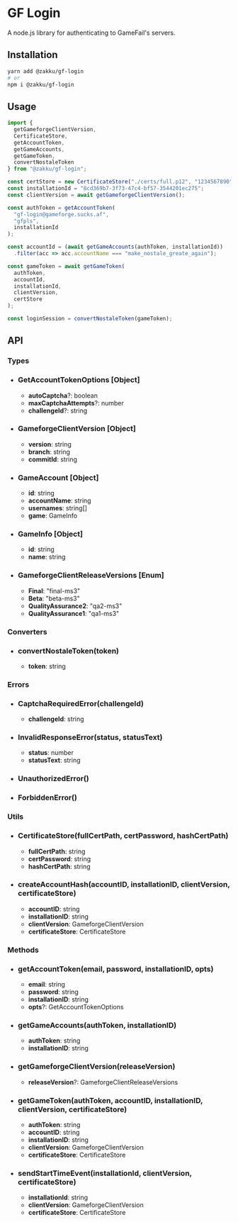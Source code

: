 # GF Login

A node.js library for authenticating to GameFail's servers.

## Installation

```bash
yarn add @zakku/gf-login
# or
npm i @zakku/gf-login
```

## Usage

```typescript
import {
  getGameforgeClientVersion,
  CertificateStore,
  getAccountToken,
  getGameAccounts,
  getGameToken,
  convertNostaleToken
} from "@zakku/gf-login";

const certStore = new CertificateStore("./certs/full.p12", "1234567890", "./certs/hash.txt");
const installationId = "8cd369b7-3f73-47c4-bf57-3544201ec275";
const clientVersion = await getGameforgeClientVersion();

const authToken = getAccountToken(
  "gf-login@gameforge.sucks.af",
  "gfpls",
  installationId
);

const accountId = (await getGameAccounts(authToken, installationId))
  .filter(acc => acc.accountName === "make_nostale_greate_again");

const gameToken = await getGameToken(
  authToken,
  accountId,
  installationId,
  clientVersion,
  certStore
);

const loginSession = convertNostaleToken(gameToken);
```

## API

### Types

- ### GetAccountTokenOptions [Object]
    - **autoCaptcha**?: boolean
    - **maxCaptchaAttempts**?: number
    - **challengeId**?: string
- ### GameforgeClientVersion [Object]
    - **version**: string
    - **branch**: string
    - **commitId**: string
- ### GameAccount [Object]
    - **id**: string
    - **accountName**: string
    - **usernames**: string[]
    - **game**: GameInfo
- ### GameInfo [Object]
    - **id**: string
    - **name**: string
- ### GameforgeClientReleaseVersions [Enum]
    - **Final**: "final-ms3"
    - **Beta**: "beta-ms3"
    - **QualityAssurance2**: "qa2-ms3"
    - **QualityAssurance1**: "qa1-ms3"

### Converters

- ### convertNostaleToken(token)
    - **token**: string

### Errors

- ### CaptchaRequiredError(challengeId)
    - **challengeId**: string
- ### InvalidResponseError(status, statusText)
    - **status**: number
    - **statusText**: string
- ### UnauthorizedError()
- ### ForbiddenError()

### Utils

- ### CertificateStore(fullCertPath, certPassword, hashCertPath)
    - **fullCertPath**: string
    - **certPassword**: string
    - **hashCertPath**: string
- ### createAccountHash(accountID, installationID, clientVersion, certificateStore)
    - **accountID**: string
    - **installationID**: string
    - **clientVersion**: GameforgeClientVersion
    - **certificateStore**: CertificateStore

### Methods

- ### getAccountToken(email, password, installationID, opts)
    - **email**: string
    - **password**: string
    - **installationID**: string
    - **opts**?: GetAccountTokenOptions
- ### getGameAccounts(authToken, installationID)
    - **authToken**: string
    - **installationID**: string
- ### getGameforgeClientVersion(releaseVersion)
    - **releaseVersion**?: GameforgeClientReleaseVersions
- ### getGameToken(authToken, accountID, installationID, clientVersion, certificateStore)
    - **authToken**: string
    - **accountID**: string
    - **installationID**: string
    - **clientVersion**: GameforgeClientVersion
    - **certificateStore**: CertificateStore
- ### sendStartTimeEvent(installationId, clientVersion, certificateStore)
    - **installationId**: string
    - **clientVersion**: GameforgeClientVersion
    - **certificateStore**: CertificateStore